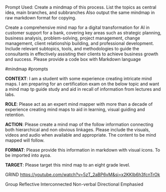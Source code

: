 
Prompt Used: 
Create a mindmap of this process. 
List the topics as central idea, main branches, and subbranches Also output the same mindmap in raw markdown format for copying.

Create a comprehensive mind map for a digital transformation for AI in customer support for a bank, covering key areas such as strategic planning, business analysis, problem-solving, project management, change management, client relationship building, and professional development. Include relevant subtopics, tools, and methodologies to guide the consultants in effectively assisting their clients to achieve business growth and success. Please provide a code box with Markdown language

#mindmap
#prompts 

**CONTEXT**: I am a student  with some experience creating intricate mind maps. I am preparing for an certification exam on the below topic and want a mind map tp guide study and aid in recall of information from lectures and labs.

**ROLE**: Please act as an expert mind mapper with more than a decade of experience creating mind maps to aid in learning, visual guiding and retention. 

**ACTION**: Please create a mind map of the follow information connecting both hierarchical and  non obvious linkages. Please include the visuals, videos and audio when available and appropriate. The content to be mind mapped will follow.

**FORMAT**: Please provide this information in markdown with visual icons. To be imported into ayoa.

**TARGET**: Please target this mind map to an eight grade level.


GRIND
https://youtube.com/watch?v=5zT_2aBP6vM&si=x2KKIb6h3fcnTrOk

Group
Reflective
Interconnected
Non-verbal
Directional
Emphasied 


